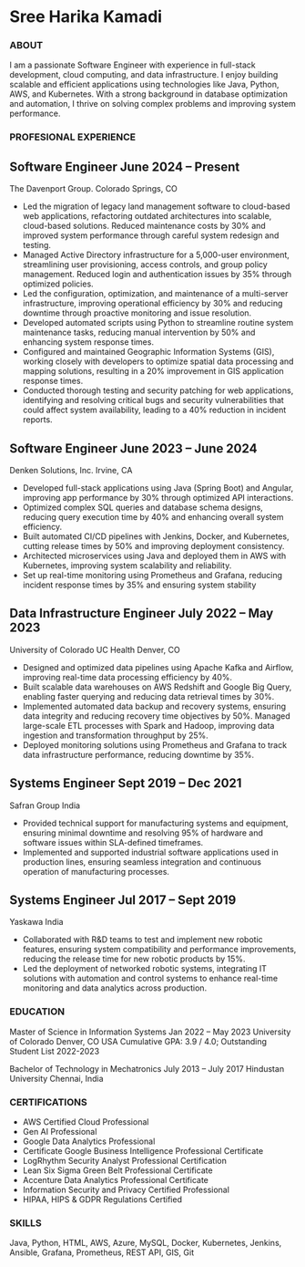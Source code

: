 # Sree Harika Kamadi

### ABOUT
I am a passionate Software Engineer with experience in full-stack development, cloud computing, and data infrastructure. I enjoy building scalable and efficient applications using technologies like Java, Python, AWS, and Kubernetes. With a strong background in database optimization and automation, I thrive on solving complex problems and improving system performance.

### PROFESIONAL EXPERIENCE
## Software Engineer                                             June 2024 – Present
The Davenport Group.                                            Colorado Springs, CO

- Led the migration of legacy land management software to cloud-based web applications, refactoring outdated architectures into scalable,
cloud-based solutions. Reduced maintenance costs by 30% and improved system performance through careful system redesign and
testing.
- Managed Active Directory infrastructure for a 5,000-user environment, streamlining user provisioning, access controls, and group policy
management. Reduced login and authentication issues by 35% through optimized policies. 
- Led the configuration, optimization, and maintenance of a multi-server infrastructure, improving operational efficiency by 30% and
reducing downtime through proactive monitoring and issue resolution.
- Developed automated scripts using Python to streamline routine system maintenance tasks, reducing manual intervention by 50% and
enhancing system response times.
-  Configured and maintained Geographic Information Systems (GIS), working closely with developers to optimize spatial data processing
and mapping solutions, resulting in a 20% improvement in GIS application response times.
-  Conducted thorough testing and security patching for web applications, identifying and resolving critical bugs and security
vulnerabilities that could affect system availability, leading to a 40% reduction in incident reports.

## Software Engineer                                           June 2023 – June 2024
Denken Solutions, Inc.                                                    Irvine, CA

-  Developed full-stack applications using Java (Spring Boot) and Angular, improving app performance by 30% through optimized API
interactions.
-  Optimized complex SQL queries and database schema designs, reducing query execution time by 40% and enhancing overall system
efficiency.
-  Built automated CI/CD pipelines with Jenkins, Docker, and Kubernetes, cutting release times by 50% and improving deployment
consistency.
-  Architected microservices using Java and deployed them in AWS with Kubernetes, improving system scalability and reliability.
-  Set up real-time monitoring using Prometheus and Grafana, reducing incident response times by 35% and ensuring system stability

## Data Infrastructure Engineer                                 July 2022 – May 2023
University of Colorado                                          UC Health Denver, CO

-  Designed and optimized data pipelines using Apache Kafka and Airflow, improving real-time data processing efficiency by 40%.
-  Built scalable data warehouses on AWS Redshift and Google Big Query, enabling faster querying and reducing data retrieval times by
30%.
-  Implemented automated data backup and recovery systems, ensuring data integrity and reducing recovery time objectives by 50%.
Managed large-scale ETL processes with Spark and Hadoop, improving data ingestion and transformation throughput by 25%.
-  Deployed monitoring solutions using Prometheus and Grafana to track data infrastructure performance, reducing downtime by 35%.

## Systems Engineer                                             Sept 2019 – Dec 2021
Safran Group                                                                   India

-  Provided technical support for manufacturing systems and equipment, ensuring minimal downtime and resolving 95% of hardware and
software issues within SLA-defined timeframes.
-  Implemented and supported industrial software applications used in production lines, ensuring seamless integration and continuous
operation of manufacturing processes.

## Systems Engineer                                             Jul 2017 – Sept 2019
Yaskawa                                                                        India

-  Collaborated with R&D teams to test and implement new robotic features, ensuring system compatibility and performance
improvements, reducing the release time for new robotic products by 15%.
-  Led the deployment of networked robotic systems, integrating IT solutions with automation and control systems to enhance real-time
monitoring and data analytics across production.

### EDUCATION
Master of Science in Information Systems                         Jan 2022 – May 2023
University of Colorado                                                Denver, CO USA
Cumulative GPA: 3.9 / 4.0; Outstanding Student List 2022-2023

Bachelor of Technology in Mechatronics                         July 2013 – July 2017
Hindustan University                                                  Chennai, India

### CERTIFICATIONS
- AWS Certified Cloud Professional
- Gen AI Professional
- Google Data Analytics Professional
- Certificate Google Business Intelligence Professional Certificate 
- LogRhythm Security Analyst Professional Certification
- Lean Six Sigma Green Belt Professional Certificate
- Accenture Data Analytics Professional Certificate
- Information Security and Privacy Certified Professional
- HIPAA, HIPS & GDPR Regulations Certified

### SKILLS
Java, Python, HTML, AWS, Azure, MySQL, Docker, Kubernetes, Jenkins, Ansible, Grafana, Prometheus, REST API, GIS, Git
